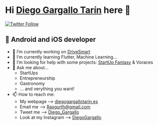 # Hi [Diego Gargallo Tarín][website] here 👋

[![Twitter Follow](https://img.shields.io/twitter/follow/Diego_Gargallo?color=%231DA1F2&label=Diego%20Gargallo%20Tar%C3%ADn&logo=twitter&style=for-the-badge)][twitter]


## 📱 Android and iOS developer
- 🔭 I’m currently working on [DriveSmart][drivesmart]
- 🌱 I’m currently learning Flutter, Machine Learning...
- 🤔 I’m looking for help with some projects: [StartUp Fantasy][startupfantasy] & Voraces
- 💬 Ask me about...
  - StartUps
  - Entrepreneurship
  - Gastronomy
  - ... and verything you want!
- 📫 How to reach me:
  - My webpage --> [diegogargallotarin.es][website]
  - Email me --> [Rasgurth@gmail.com][email]
  - Tweet me --> [Diego_Gargallo][twitter]
  - Look at my Instagram --> [DiegoGargallo][instagram]

<!--
**DiegoGargallo/DiegoGargallo** is a ✨ _special_ ✨ repository because its `README.md` (this file) appears on your GitHub profile.

Here are some ideas to get you started:

- 🔭 I’m currently working on ...
- 🌱 I’m currently learning ...
- 👯 I’m looking to collaborate on ...
- 🤔 I’m looking for help with ...
- 💬 Ask me about ...
- 📫 How to reach me: ...
- 😄 Pronouns: ...
- ⚡ Fun fact: ...
-->

[email]: mailto:rasgurth@gmail.com
[website]: https://diegogargallotarin.es/
[twitter]: https://twitter.com/Diego_Gargallo
[instagram]: https://www.instagram.com/DiegoGargallo/
[drivesmart]: http://drive-smart.com/es/
[startupfantasy]: https://startupfantasy.es/
